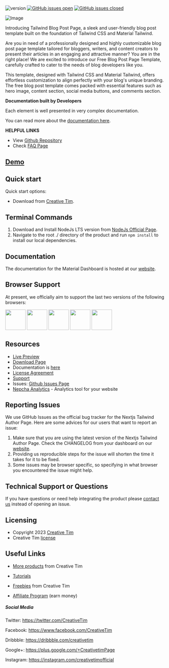 # 
![version](https://img.shields.io/badge/version-1.0.0-blue.svg) [![GitHub issues open](https://img.shields.io/github/issues/creativetimofficial/nextjs-tailwind-blog-posts-page.svg)](https://github.com/creativetimofficial/nextjs-tailwind-blog-posts-page/issues?q=is%3Aopen+is%3Aissue) [![GitHub issues closed](https://img.shields.io/github/issues-closed-raw/creativetimofficial/nextjs-tailwind-blog-posts-page.svg)](https://github.com/creativetimofficial/nextjs-tailwind-blog-posts-page/issues?q=is%3Aissue+is%3Aclosed)

![Image](https://s3.amazonaws.com/creativetim_bucket/products/746/original/material-tailwind-react-blog-post-template-thumbnail.jpg)

Introducing Tailwind Blog Post Page, a sleek and user-friendly blog post template built on the foundation of Tailwind CSS and Material Tailwind.

Are you in need of a professionally designed and highly customizable blog post page template tailored for bloggers, writers, and content creators to present their articles in an engaging and attractive manner? You are in the right place! We are excited to introduce our Free Blog Post Page Template, carefully crafted to cater to the needs of blog developers like you.

This template, designed with Tailwind CSS and Material Tailwind, offers effortless customization to align perfectly with your blog's unique branding. The free blog post template comes packed with essential features such as hero image, content section, social media buttons, and comments section.

**Documentation built by Developers**

Each element is well presented in very complex documentation.

You can read more about the [documentation here](https://www.material-tailwind.com/docs/react/installation).

**HELPFUL LINKS**

- View [Github Repository](https://github.com/creativetimofficial/nextjs-tailwind-blog-posts-page)
- Check [FAQ Page](https://www.creative-tim.com/faq)

## [Demo](https://creative-tim.com/product/nextjs-tailwind-blog-posts-page)

## Quick start

Quick start options:

- Download from [Creative Tim](https://www.creative-tim.com/product/nextjs-tailwind-blog-posts-page?ref=readme-ntbpp).

## Terminal Commands

1. Download and Install NodeJs LTS version from [NodeJs Official Page](https://nodejs.org/en/download/).
2. Navigate to the root ./ directory of the product and run `npm install` to install our local dependencies.

## Documentation

The documentation for the Material Dashboard is hosted at our [website](https://www.material-tailwind.com/docs/react/installation?ref=readme-ntbpp).

## Browser Support

At present, we officially aim to support the last two versions of the following browsers:

<img src="https://s3.amazonaws.com/creativetim_bucket/github/browser/chrome.png" width="64" height="64"> <img src="https://s3.amazonaws.com/creativetim_bucket/github/browser/firefox.png" width="64" height="64"> <img src="https://s3.amazonaws.com/creativetim_bucket/github/browser/edge.png" width="64" height="64"> <img src="https://s3.amazonaws.com/creativetim_bucket/github/browser/safari.png" width="64" height="64"> <img src="https://s3.amazonaws.com/creativetim_bucket/github/browser/opera.png" width="64" height="64">

## Resources

- [Live Preview](https://demos.creative-tim.com/nextjs-tailwind-blog-posts-page?ref=readme-ntbpp)
- [Download Page](https://www.creative-tim.com/product/nextjs-tailwind-blog-posts-page?ref=readme-ntbpp)
- Documentation is [here](https://www.material-tailwind.com/docs/react/installation?ref=readme-ntbpp)
- [License Agreement](https://www.creative-tim.com/license?ref=readme-ntbpp)
- [Support](https://www.creative-tim.com/contact-us?ref=readme-ntbpp)
- Issues: [Github Issues Page](https://github.com/creativetimofficial/nextjs-tailwind-blog-posts-page/issues)
- [Nepcha Analytics](https://nepcha.com?ref=readme) - Analytics tool for your website

## Reporting Issues

We use GitHub Issues as the official bug tracker for the Nextjs Tailwind Author Page. Here are some advices for our users that want to report an issue:

1. Make sure that you are using the latest version of the Nextjs Tailwind Author Page. Check the CHANGELOG from your dashboard on our [website](https://www.creative-tim.com/product/nextjs-tailwind-blog-posts-page?ref=readme-ntbpp).
2. Providing us reproducible steps for the issue will shorten the time it takes for it to be fixed.
3. Some issues may be browser specific, so specifying in what browser you encountered the issue might help.

## Technical Support or Questions

If you have questions or need help integrating the product please [contact us](https://www.creative-tim.com/contact-us?ref=readme-ntbpp) instead of opening an issue.

## Licensing

- Copyright 2023 [Creative Tim](https://www.creative-tim.com?ref=readme-ntbpp)
- Creative Tim [license](https://www.creative-tim.com/license?ref=readme-ntbpp)

## Useful Links

- [More products](https://www.creative-tim.com/templates?ref=readme-ntbpp) from Creative Tim

- [Tutorials](https://www.youtube.com/channel/UCVyTG4sCw-rOvB9oHkzZD1w)

- [Freebies](https://www.creative-tim.com/bootstrap-themes/free?ref=readme-ntbpp) from Creative Tim

- [Affiliate Program](https://www.creative-tim.com/affiliates/new?ref=readme-ntbpp) (earn money)

##### Social Media

Twitter: <https://twitter.com/CreativeTim>

Facebook: <https://www.facebook.com/CreativeTim>

Dribbble: <https://dribbble.com/creativetim>

Google+: <https://plus.google.com/+CreativetimPage>

Instagram: <https://instagram.com/creativetimofficial>
